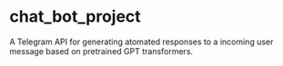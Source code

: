 # chat_bot_project
A Telegram API for generating atomated responses to a incoming user message based on pretrained GPT transformers.
